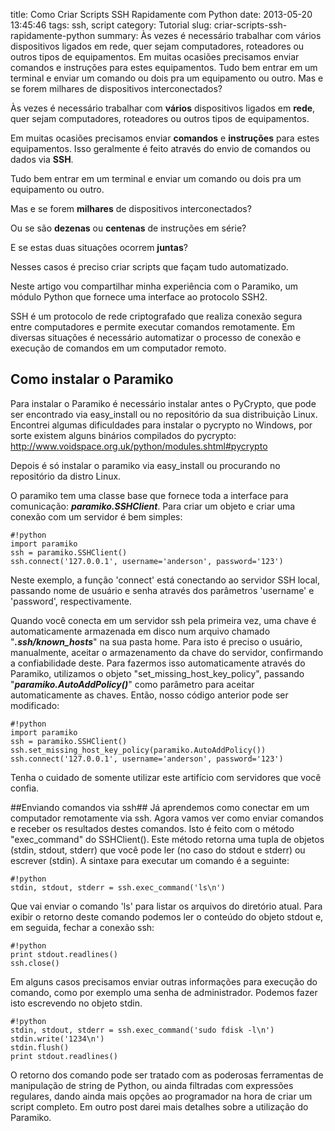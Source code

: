 title: Como Criar Scripts SSH Rapidamente com Python
date: 2013-05-20 13:45:46
tags: ssh, script
category: Tutorial
slug: criar-scripts-ssh-rapidamente-python
summary: Às vezes é necessário trabalhar com vários dispositivos ligados em rede, quer sejam computadores, roteadores ou outros tipos de equipamentos. Em muitas ocasiões precisamos enviar comandos e instruções para estes equipamentos. Tudo bem entrar em um terminal e enviar um comando ou dois pra um equipamento ou outro. Mas e se forem milhares de dispositivos interconectados?

Às vezes é necessário trabalhar com **vários** dispositivos ligados em **rede**, quer sejam computadores, roteadores ou outros tipos de equipamentos.

Em muitas ocasiões precisamos enviar **comandos** e **instruções** para estes equipamentos. Isso geralmente é feito através do envio de comandos ou dados&nbsp;via **SSH**.

Tudo bem entrar em um terminal e enviar um comando ou dois pra um equipamento ou outro.

Mas e se forem **milhares** de dispositivos interconectados?

Ou se são **dezenas** ou **centenas** de instruções em série?

E se estas duas situações ocorrem **juntas**?

Nesses casos é preciso criar scripts que façam tudo automatizado.

Neste artigo vou compartilhar minha experiência com o Paramiko, um módulo Python que fornece uma interface ao protocolo SSH2.

SSH é um protocolo de rede criptografado que realiza conexão segura entre computadores e permite executar comandos remotamente. Em diversas situações é necessário automatizar o processo de conexão e execução de comandos em um computador remoto.

## Como instalar o Paramiko
Para instalar o Paramiko é necessário instalar antes o PyCrypto, que pode ser encontrado via easy_install ou no repositório da sua distribuição Linux. Encontrei algumas dificuldades para instalar o pycrypto no Windows, por sorte existem alguns binários compilados do pycrypto: <a href="http://www.voidspace.org.uk/python/modules.shtml#pycrypto" target="_blank" title="PyCrypto Windows">http://www.voidspace.org.uk/python/modules.shtml#pycrypto</a>

Depois é só instalar o paramiko via easy_install ou procurando no repositório da distro Linux.

O paramiko tem uma classe base que fornece toda a interface para comunicação: ***paramiko.SSHClient***. Para criar um objeto e criar uma conexão com um servidor é bem simples:

    #!python
    import paramiko
    ssh = paramiko.SSHClient()
    ssh.connect('127.0.0.1', username='anderson', password='123')

Neste exemplo, a função 'connect' está conectando ao servidor SSH local, passando nome de usuário e senha através dos par&acirc;metros 'username' e 'password', respectivamente.

Quando você conecta em um servidor ssh pela primeira vez, uma chave é automaticamente armazenada em disco num arquivo chamado "***.ssh/known_hosts***" na sua pasta home. Para isto é preciso o usuário, manualmente, aceitar o armazenamento da chave do servidor, confirmando a confiabilidade deste. Para fazermos isso automaticamente através do Paramiko, utilizamos o objeto "set_missing_host_key_policy", passando "***paramiko.AutoAddPolicy()***" como parâmetro para aceitar automaticamente as chaves. Então, nosso código anterior pode ser modificado:

    #!python
    import paramiko
    ssh = paramiko.SSHClient()
    ssh.set_missing_host_key_policy(paramiko.AutoAddPolicy())
    ssh.connect('127.0.0.1', username='anderson', password='123')

Tenha o cuidado de somente utilizar este artifício com servidores que você confia.

##Enviando comandos via ssh##
Já aprendemos como conectar em um computador remotamente via ssh. Agora vamos ver como enviar comandos e receber os resultados destes comandos. Isto é feito com o método "exec_command" do SSHClient(). Este método retorna uma tupla de objetos (stdin, stdout, stderr) que você pode ler (no caso do stdout e stderr) ou escrever (stdin). A sintaxe para executar um comando é a seguinte:

    #!python
    stdin, stdout, stderr = ssh.exec_command('ls\n')

Que vai enviar o comando 'ls' para listar os arquivos do diretório atual. Para exibir o retorno deste comando podemos ler o conte&uacute;do do objeto stdout e, em seguida, fechar a conexão ssh:

    #!python
    print stdout.readlines()
    ssh.close()

Em alguns casos precisamos enviar outras informações para execução do comando, como por exemplo uma senha de administrador. Podemos fazer isto escrevendo no objeto stdin.

    #!python
    stdin, stdout, stderr = ssh.exec_command('sudo fdisk -l\n')
    stdin.write('1234\n')
    stdin.flush()
    print stdout.readlines()

O retorno dos comando pode ser tratado com as poderosas ferramentas de manipulação de string de Python, ou ainda filtradas com expressões regulares, dando ainda mais opções ao programador na hora de criar um script completo. Em outro post darei mais detalhes sobre a utilização do Paramiko.
